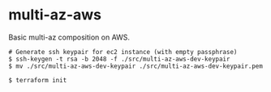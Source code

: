 # multi-az-aws
Basic multi-az composition on AWS.

```
# Generate ssh keypair for ec2 instance (with empty passphrase)
$ ssh-keygen -t rsa -b 2048 -f ./src/multi-az-aws-dev-keypair
$ mv ./src/multi-az-aws-dev-keypair ./src/multi-az-aws-dev-keypair.pem

$ terraform init
```